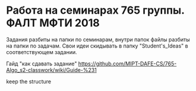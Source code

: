 ﻿# Работа на семинарах 765 группы. ФАЛТ МФТИ 2018
Задания разбиты на папки по семинарам, внутри папок файлы разбиты на папки по задачам. 
Свои идеи скидывать в папку "Student's_Ideas" в соответствующем задании.

Гайд "как сдавать задание" https://github.com/MIPT-DAFE-CS/765-Algo_s2-classwork/wiki/Guide-%231 

keep the structure
